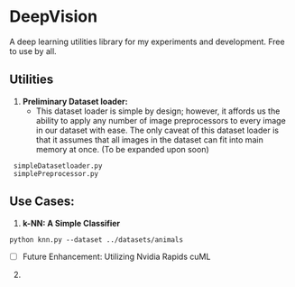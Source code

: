 # DeepVision
A deep learning utilities library for my experiments and development. Free to use by all. 


## Utilities
1. **Preliminary Dataset loader:** 
   - This dataset loader is simple by design; however, it affords us the ability to apply any number of image preprocessors to every image in our dataset with ease. The only caveat of this dataset loader is that it assumes that all images in the dataset can fit into main memory at once. (To be expanded upon soon)


```
 simpleDatasetloader.py
 simplePreprocessor.py
```


## Use Cases: 
1. **k-NN: A Simple Classifier**
```
python knn.py --dataset ../datasets/animals
```

- [ ] Future Enhancement: Utilizing Nvidia Rapids cuML

2. 